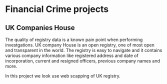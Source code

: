 # Financial Crime projects

## UK Companies House

The quality of registry data is a known pain point when performing investgations. 
UK company House is an open registry, one of most open and transparent in the world. 
The registry is easy to navigate and it contains various company information like registered address and date of incorporation, current and resigned officers, previous company names and more.

In this project we look use web scapping of UK registry.


